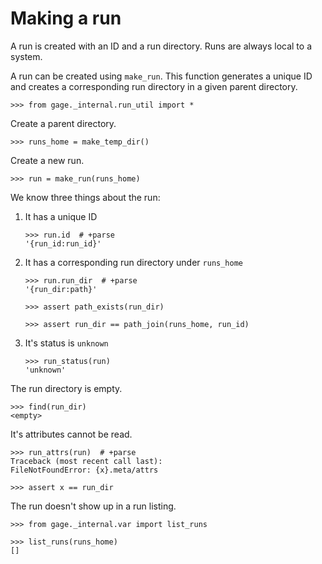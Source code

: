 # Making a run

A run is created with an ID and a run directory. Runs are always local
to a system.

A run can be created using `make_run`. This function generates a unique
ID and creates a corresponding run directory in a given parent
directory.

    >>> from gage._internal.run_util import *

Create a parent directory.

    >>> runs_home = make_temp_dir()

Create a new run.

    >>> run = make_run(runs_home)

We know three things about the run:

1. It has a unique ID

       >>> run.id  # +parse
       '{run_id:run_id}'

2. It has a corresponding run directory under `runs_home`

       >>> run.run_dir  # +parse
       '{run_dir:path}'

       >>> assert path_exists(run_dir)

       >>> assert run_dir == path_join(runs_home, run_id)

3. It's status is `unknown`

       >>> run_status(run)
       'unknown'

The run directory is empty.

    >>> find(run_dir)
    <empty>

It's attributes cannot be read.

    >>> run_attrs(run)  # +parse
    Traceback (most recent call last):
    FileNotFoundError: {x}.meta/attrs

    >>> assert x == run_dir

The run doesn't show up in a run listing.

    >>> from gage._internal.var import list_runs

    >>> list_runs(runs_home)
    []
